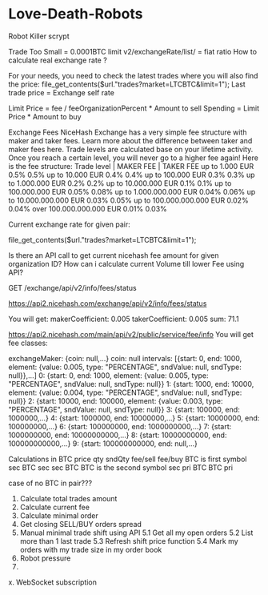 # Love-Death-Robots
Robot Killer scrypt

Trade Too Small = 0.0001BTC limit
v2/exchangeRate/list/ = fiat ratio
How to calculate real exchange rate ?

For your needs, you need to check the latest trades where you will also find the price:
file_get_contents($url."trades?market=LTCBTC&limit=1");
Last trade price = Exchange self rate

Limit Price = fee / feeOrganizationPercent * Amount to sell
Spending = Limit Price * Amount to buy

Exchange Fees
NiceHash Exchange has a very simple fee structure with maker and taker fees. Learn more about the difference between taker and maker fees here.
Trade levels are calculated base on your lifetime activity. Once you reach a certain level, you will never go to a higher fee again!
Here is the fee structure:
Trade level |	MAKER FEE |	TAKER FEE
up to 1.000 EUR	0.5%	0.5%
up to 10.000 EUR	0.4%	0.4%
up to 100.000 EUR	0.3%	0.3%
up to 1.000.000 EUR	0.2%	0.2%
up to 10.000.000 EUR	0.1%	0.1%
up to 100.000.000 EUR	0.05%	0.08%
up to 1.000.000.000 EUR	0.04%	0.06%
up to 10.000.000.000 EUR	0.03%	0.05%
up to 100.000.000.000 EUR	0.02%	0.04%
over 100.000.000.000 EUR	0.01%	0.03%

Current exchange rate for given pair:

file_get_contents($url."trades?market=LTCBTC&limit=1");

Is there an API call to get current nicehash fee amount for given organization ID?
How can i calculate current Volume till lower Fee using API?

GET /exchange/api/v2/info/fees/status

https://api2.nicehash.com/exchange/api/v2/info/fees/status

You will get:
makerCoefficient: 0.005
takerCoefficient: 0.005
sum: 71.1

https://api2.nicehash.com/main/api/v2/public/service/fee/info
You will get fee classes:

exchangeMaker: {coin: null,…}
coin: null
intervals: [{start: 0, end: 1000, element: {value: 0.005, type: "PERCENTAGE", sndValue: null, sndType: null}},…]
0: {start: 0, end: 1000, element: {value: 0.005, type: "PERCENTAGE", sndValue: null, sndType: null}}
1: {start: 1000, end: 10000, element: {value: 0.004, type: "PERCENTAGE", sndValue: null, sndType: null}}
2: {start: 10000, end: 100000, element: {value: 0.003, type: "PERCENTAGE", sndValue: null, sndType: null}}
3: {start: 100000, end: 1000000,…}
4: {start: 1000000, end: 10000000,…}
5: {start: 10000000, end: 100000000,…}
6: {start: 100000000, end: 1000000000,…}
7: {start: 1000000000, end: 10000000000,…}
8: {start: 10000000000, end: 100000000000,…}
9: {start: 100000000000, end: null,…}


Calculations in BTC
                    			price 	qty	  sndQty	fee/sell	fee/buy
BTC is first symbol	  		sec	    BTC	  sec	    sec	      BTC
BTC is the second symbol	sec	    pri	  BTC	    BTC	      pri

case of no BTC in pair???


1. Calculate total trades amount
2. Calculate current fee
3. Calculate minimal order
4. Get closing SELL/BUY orders spread
5. Manual minimal trade shift using API
  5.1 Get all my open orders
  5.2 List more than 1 last trade
  5.3 Refresh shift price function
  5.4 Mark my orders with my trade size in my order book
6. Robot pressure
7. 

x. WebSocket subscription

